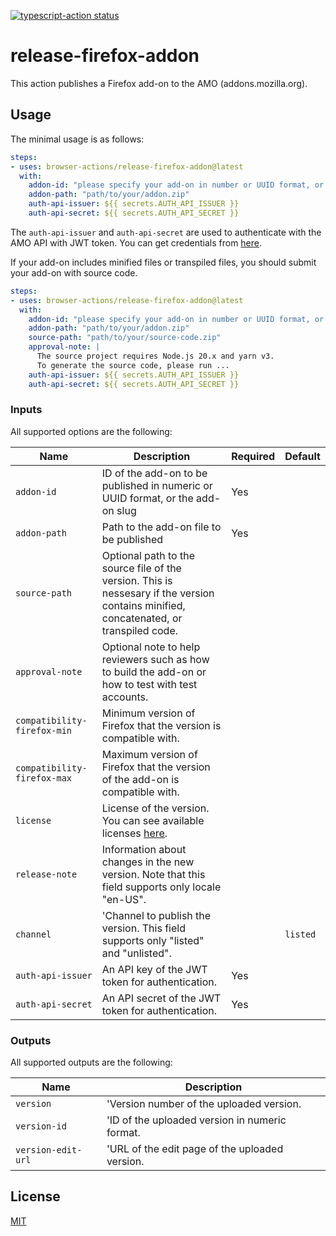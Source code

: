 <p>
  <a href="https://github.com/browser-actions/release-firefox-addon/actions/workflows/release.yml"><img alt="typescript-action status" src="https://github.com/browser-actions/release-firefox-addon/actions/workflows/release.yml/badge.svg"></a>
</p>

# release-firefox-addon

This action publishes a Firefox add-on to the AMO (addons.mozilla.org).

## Usage

The minimal usage is as follows:

```yaml
steps:
- uses: browser-actions/release-firefox-addon@latest
  with:
    addon-id: "please specify your add-on in number or UUID format, or add-on name"
    addon-path: "path/to/your/addon.zip"
    auth-api-issuer: ${{ secrets.AUTH_API_ISSUER }}
    auth-api-secret: ${{ secrets.AUTH_API_SECRET }}
```

The `auth-api-issuer` and `auth-api-secret` are used to authenticate with the AMO API with JWT token. You can get credentials from [here](https://addons.mozilla.org/en-US/developers/addon/api/key/).

If your add-on includes minified files or transpiled files, you should submit your add-on with source code.

```yaml
steps:
- uses: browser-actions/release-firefox-addon@latest
  with:
    addon-id: "please specify your add-on in number or UUID format, or add-on name"
    addon-path: "path/to/your/addon.zip"
    source-path: "path/to/your/source-code.zip"
    approval-note: |
      The source project requires Node.js 20.x and yarn v3.
      To generate the source code, please run ...
    auth-api-issuer: ${{ secrets.AUTH_API_ISSUER }}
    auth-api-secret: ${{ secrets.AUTH_API_SECRET }}
```

### Inputs

All supported options are the following:

| Name                        | Description                                                                                                                              | Required | Default  |
| ---                         | ---                                                                                                                                      | ---      | ---      |
| `addon-id`                  | ID of the add-on to be published in numeric or UUID format, or the add-on slug                                                           | Yes      |          |
| `addon-path`                | Path to the add-on file to be published                                                                                                  | Yes      |          |
| `source-path`               | Optional path to the source file of the version.  This is nessesary if the version contains minified, concatenated, or transpiled code.  |          |          |
| `approval-note`             | Optional note to help reviewers such as how to build the add-on or how to test with test accounts.                                       |          |          |
| `compatibility-firefox-min` | Minimum version of Firefox that the version is compatible with.                                                                          |          |          |
| `compatibility-firefox-max` | Maximum version of Firefox that the version of the add-on is compatible with.                                                            |          |          |
| `license`                   | License of the version.  You can see available licenses [here](https://addons-server.readthedocs.io/en/latest/topics/api/licenses.html). |          |          |
| `release-note`              | Information about changes in the new version.  Note that this field supports only locale "en-US".                                        |          |          |
| `channel`                   | 'Channel to publish the version.  This field supports only "listed" and "unlisted".                                                      |          | `listed` |
| `auth-api-issuer`           | An API key of the JWT token for authentication.                                                                                          | Yes      |          |
| `auth-api-secret`           | An API secret of the JWT token for authentication.                                                                                       | Yes      |          |

### Outputs

All supported outputs are the following:

| Name               | Description                                    |
| ---                | ---                                            |
| `version`          | 'Version number of the uploaded version.       |
| `version-id`       | 'ID of the uploaded version in numeric format. |
| `version-edit-url` | 'URL of the edit page of the uploaded version. |

## License

[MIT](LICENSE)
